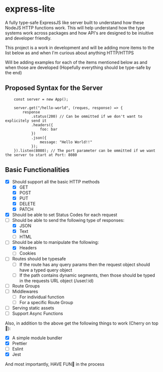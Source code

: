 # express-lite

A fully type-safe ExpressJS like server built to understand how these NodeJS HTTP functions work. This will help understand how the type systems work across packages and how API's are designed to be iniuitive and developer friendly.

This project is a work in development and will be adding more items to the list below as and when I'm curious about anything HTTP/HTTPS

Will be adding examples for each of the items mentioned below as and when those are developed (Hopefully everything should be type-safe by the end)

## Proposed Syntax for the Server

```TS
    const server = new App();

    server.get("/hello-world", (reques, response) => {
        response
            .status(200) // Can be ommitted if we don't want to explicitely send it
            .headers({
                foo: bar
            })
            .json({
                message: "Hello World!!"
            });
    }).listen(8080); // The port parameter can be ommitted if we want the server to start at Port: 8080
```

## Basic Functionalities

- [x] Should support all the basic HTTP methods
  - [x] GET
  - [x] POST
  - [x] PUT
  - [x] DELETE
  - [x] PATCH
- [x] Should be able to set Status Codes for each request
- [ ] Should be able to send the following type of responses:
  - [x] JSON
  - [x] Text
  - [ ] HTML
- [ ] Should be able to manipulate the following:
  - [x] Headers
  - [ ] Cookies
- [ ] Routes should be typesafe
  - [ ] If the route has any query params then the request object should have a typed query object
  - [ ] If the path contains dynamic segments, then those should be typed in the requests URL object (/user/:id)
- [ ] Route Groups
- [ ] Middlewares
  - [ ] For individual function
  - [ ] For a specific Route Group
- [ ] Serving static assets
- [ ] Support Async Functions

Also, in addition to the above get the following things to work (Cherry on top 🤌):

- [x] A simple module bundler
- [x] Prettier
- [ ] Eslint
- [x] Jest

And most importantly, HAVE FUN🕺 in the process
